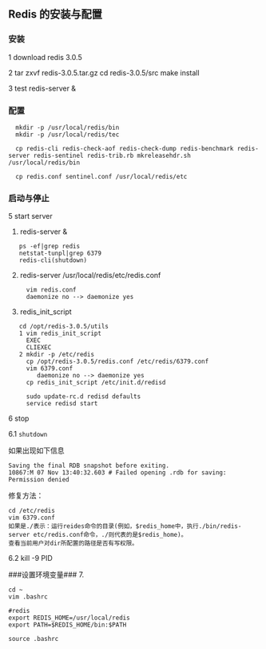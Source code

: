 ## Redis 的安装与配置

### 安装
1 download redis 3.0.5

2 tar zxvf redis-3.0.5.tar.gz
  cd redis-3.0.5/src
  make install

3 test
  redis-server &

### 配置

```
  mkdir -p /usr/local/redis/bin
  mkdir -p /usr/local/redis/tec

  cp redis-cli redis-check-aof redis-check-dump redis-benchmark redis-server redis-sentinel redis-trib.rb mkreleasehdr.sh /usr/local/redis/bin

  cp redis.conf sentinel.conf /usr/local/redis/etc
```

### 启动与停止

 5 start server
 
  1) redis-server &
  
  ```
     ps -ef|grep redis
     netstat-tunpl|grep 6379
     redis-cli(shutdown)
  ```
    
  2) redis-server /usr/local/redis/etc/redis.conf
  
  ```
       vim redis.conf
       daemonize no --> daemonize yes
  ```
      
  3) redis_init_script
  
  ```
  	 cd /opt/redis-3.0.5/utils
     1 vim redis_init_script
       EXEC
       CLIEXEC
     2 mkdir -p /etc/redis
       cp /opt/redis-3.0.5/redis.conf /etc/redis/6379.conf
       vim 6379.conf
          daemonize no --> daemonize yes
       cp redis_init_script /etc/init.d/redisd

       sudo update-rc.d redisd defaults
       service redisd start
  ```
  
6 stop

 6.1  `shutdown`
  
  如果出现如下信息
  
  ```
  Saving the final RDB snapshot before exiting.
  10867:M 07 Nov 13:40:32.603 # Failed opening .rdb for saving: Permission denied
  ```
  修复方法：
  
  ```
  cd /etc/redis
  vim 6379.conf
  如果是./表示：运行reides命令的目录(例如，$redis_home中，执行./bin/redis-server etc/redis.conf命令，./则代表的是$redis_home)。
  查看当前用户对dir所配置的路径是否有写权限。
  ```
  6.2 kill -9 PID


###设置环境变量###
7. 
  ```
  cd ~
  vim .bashrc
  
  #redis
  export REDIS_HOME=/usr/local/redis
  export PATH=$REDIS_HOME/bin:$PATH
  
  source .bashrc
   ```


